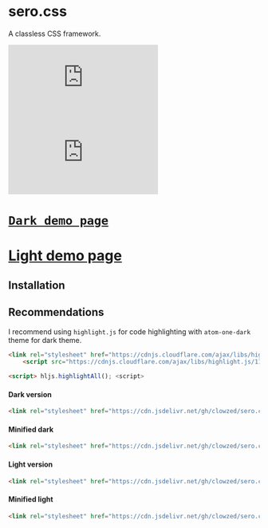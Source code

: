 # sero.css
A classless CSS framework.

![s](https://img.badgesize.io/clowzed/sero.css/master/source/min/light.min.css?compression=gzip&label=min%2Bgzip
)
![s](https://img.badgesize.io/clowzed/sero.css/master/source/min/light.min.css?compression=brotli&label=min%2Bbrotli
)
# [`Dark demo page`](https://clowzed.github.io/)

# [Light demo page](https://clowzed.github.io/light.html)




## Installation

## Recommendations 
I recommend using `highlight.js` for code highlighting with `atom-one-dark` theme for dark theme.

```html
<link rel="stylesheet" href="https://cdnjs.cloudflare.com/ajax/libs/highlight.js/11.9.0/styles/atom-one-dark.css">
    <script src="https://cdnjs.cloudflare.com/ajax/libs/highlight.js/11.9.0/highlight.min.js"></script>

<script> hljs.highlightAll(); <script>
```

#### Dark version
```html
<link rel="stylesheet" href="https://cdn.jsdelivr.net/gh/clowzed/sero.css@master/source/dark.css">
```
#### Minified dark
```html
<link rel="stylesheet" href="https://cdn.jsdelivr.net/gh/clowzed/sero.css@master/source/min/dark.min.css">
```

#### Light version

```html
<link rel="stylesheet" href="https://cdn.jsdelivr.net/gh/clowzed/sero.css@master/source/light.css">

```
#### Minified light
```html
<link rel="stylesheet" href="https://cdn.jsdelivr.net/gh/clowzed/sero.css@master/source/min/dark.min.css">
```
